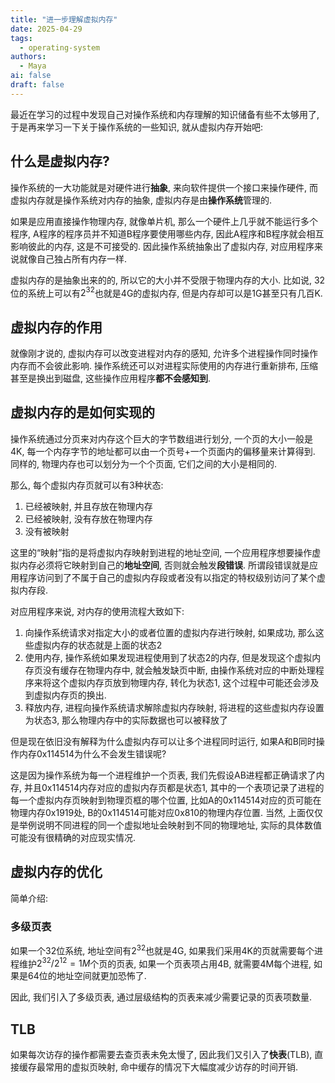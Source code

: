 ```yaml
---
title: "进一步理解虚拟内存"
date: 2025-04-29
tags:
  - operating-system
authors:
  - Maya
ai: false
draft: false
---
```

最近在学习的过程中发现自己对操作系统和内存理解的知识储备有些不太够用了, 于是再来学习一下关于操作系统的一些知识, 就从虚拟内存开始吧:

## 什么是虚拟内存?
操作系统的一大功能就是对硬件进行**抽象**, 来向软件提供一个接口来操作硬件, 而虚拟内存就是操作系统对内存的抽象, 虚拟内存是由**操作系统**管理的.

如果是应用直接操作物理内存, 就像单片机, 那么一个硬件上几乎就不能运行多个程序, A程序的程序员并不知道B程序要使用哪些内存, 因此A程序和B程序就会相互影响彼此的内存, 这是不可接受的. 因此操作系统抽象出了虚拟内存, 对应用程序来说就像自己独占所有内存一样.

虚拟内存的是抽象出来的的, 所以它的大小并不受限于物理内存的大小. 比如说, 32位的系统上可以有$2^{32}$也就是4G的虚拟内存, 但是内存却可以是1G甚至只有几百K.

## 虚拟内存的作用

就像刚才说的, 虚拟内存可以改变进程对内存的感知, 允许多个进程操作同时操作内存而不会彼此影响. 操作系统还可以对进程实际使用的内存进行重新排布, 压缩甚至是换出到磁盘, 这些操作应用程序**都不会感知到**. 

## 虚拟内存的是如何实现的

操作系统通过分页来对内存这个巨大的字节数组进行划分, 一个页的大小一般是4K, 每一个内存字节的地址都可以由一个页号+一个页面内的偏移量来计算得到. 同样的, 物理内存也可以划分为一个个页面, 它们之间的大小是相同的.

那么, 每个虚拟内存页就可以有3种状态:
1. 已经被映射, 并且存放在物理内存
2. 已经被映射, 没有存放在物理内存
3. 没有被映射

这里的“映射”指的是将虚拟内存映射到进程的地址空间, 一个应用程序想要操作虚拟内存必须将它映射到自己的**地址空间**, 否则就会触发**段错误**. 所谓段错误就是应用程序访问到了不属于自己的虚拟内存段或者没有以指定的特权级别访问了某个虚拟内存段.

对应用程序来说, 对内存的使用流程大致如下: 

1. 向操作系统请求对指定大小的或者位置的虚拟内存进行映射, 如果成功, 那么这些虚拟内存的状态就是上面的状态2
2. 使用内存, 操作系统如果发现进程使用到了状态2的内存, 但是发现这个虚拟内存页没有缓存在物理内存中, 就会触发缺页中断, 由操作系统对应的中断处理程序来将这个虚拟内存页放到物理内存, 转化为状态1, 这个过程中可能还会涉及到虚拟内存页的换出.
3. 释放内存, 进程向操作系统请求解除虚拟内存映射, 将进程的这些虚拟内存设置为状态3, 那么物理内存中的实际数据也可以被释放了

但是现在依旧没有解释为什么虚拟内存可以让多个进程同时运行, 如果A和B同时操作内存0x114514为什么不会发生错误呢?

这是因为操作系统为每一个进程维护一个页表, 我们先假设AB进程都正确请求了内存, 并且0x114514内存对应的虚拟内存页都是状态1, 其中的一个表项记录了进程的每一个虚拟内存页映射到物理页框的哪个位置, 比如A的0x114514对应的页可能在物理内存0x1919处, B的0x114514可能对应0x810的物理内存位置.
当然, 上面仅仅是举例说明不同进程的同一个虚拟地址会映射到不同的物理地址, 实际的具体数值可能没有很精确的对应现实情况.


## 虚拟内存的优化

简单介绍:
### 多级页表
如果一个32位系统, 地址空间有$2^{32}$也就是4G, 如果我们采用4K的页就需要每个进程维护$2^{32}/2^{12}=1M$个页的页表, 如果一个页表项占用4B, 就需要4M每个进程, 如果是64位的地址空间就更加恐怖了.

因此, 我们引入了多级页表, 通过层级结构的页表来减少需要记录的页表项数量.

## TLB
如果每次访存的操作都需要去查页表未免太慢了, 因此我们又引入了**快表**(TLB), 直接缓存最常用的虚拟页映射, 命中缓存的情况下大幅度减少访存的时间开销.